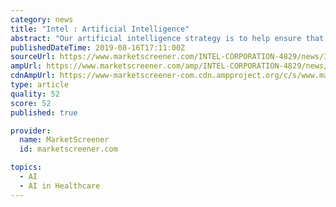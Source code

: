 ```yaml
---
category: news
title: "Intel : Artificial Intelligence"
abstract: "Our artificial intelligence strategy is to help ensure that every data ... such as personalized medicine, gene therapy, imaging and other areas of treatment that are benefitting from advances in AI. (Credit: Intel Corporation) Panelists (from left to ..."
publishedDateTime: 2019-08-16T17:11:00Z
sourceUrl: https://www.marketscreener.com/INTEL-CORPORATION-4829/news/Intel-Artificial-Intelligence-29076256/
ampUrl: https://www.marketscreener.com/amp/INTEL-CORPORATION-4829/news/Intel-Artificial-Intelligence-29076256/
cdnAmpUrl: https://www-marketscreener-com.cdn.ampproject.org/c/s/www.marketscreener.com/amp/INTEL-CORPORATION-4829/news/Intel-Artificial-Intelligence-29076256/
type: article
quality: 52
score: 52
published: true

provider:
  name: MarketScreener
  id: marketscreener.com

topics:
  - AI
  - AI in Healthcare
---
```

